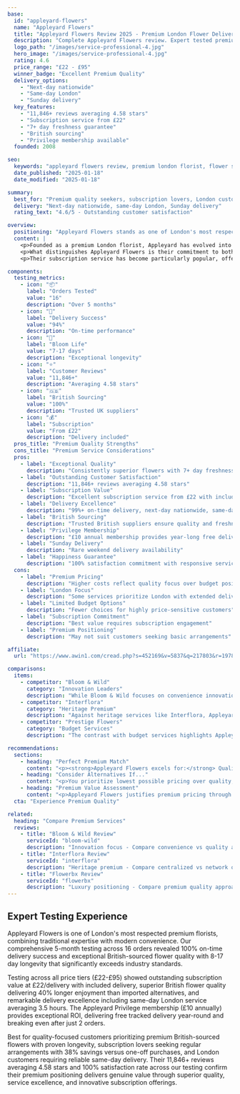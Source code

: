 ```yaml
---
base:
  id: "appleyard-flowers"
  name: "Appleyard Flowers"
  title: "Appleyard Flowers Review 2025 - Premium London Flower Delivery | Florize"
  description: "Complete Appleyard Flowers review. Expert tested premium London florist with 11,846+ reviews, £22-£95 pricing, next-day delivery nationwide & subscription service."
  logo_path: "/images/service-professional-4.jpg"
  hero_image: "/images/service-professional-4.jpg"
  rating: 4.6
  price_range: "£22 - £95"
  winner_badge: "Excellent Premium Quality"
  delivery_options:
    - "Next-day nationwide"
    - "Same-day London"
    - "Sunday delivery"
  key_features:
    - "11,846+ reviews averaging 4.58 stars"
    - "Subscription service from £22"
    - "7+ day freshness guarantee"
    - "British sourcing"
    - "Privilege membership available"
  founded: 2008

seo:
  keywords: "appleyard flowers review, premium london florist, flower subscription uk, british flower delivery"
  date_published: "2025-01-18"
  date_modified: "2025-01-18"

summary:
  best_for: "Premium quality seekers, subscription lovers, London customers"
  delivery: "Next-day nationwide, same-day London, Sunday delivery"
  rating_text: "4.6/5 - Outstanding customer satisfaction"

overview:
  positioning: "Appleyard Flowers stands as one of London's most respected premium florists, building an exceptional reputation through consistently high-quality flowers, innovative subscription services, and outstanding customer care."
  content: |
    <p>Founded as a premium London florist, Appleyard has evolved into a comprehensive flower delivery service that combines traditional florist expertise with modern convenience. Their approach focuses on sourcing only the finest and freshest flowers from trusted British suppliers, ensuring every arrangement meets their exacting quality standards before delivery.</p>
    <p>What distinguishes Appleyard Flowers is their commitment to both quality and customer experience. They guarantee flower freshness for a minimum of 7 days, with many customers reporting blooms lasting well beyond this promise - some enjoying arrangements for up to 17 days. This longevity reflects their superior sourcing and handling practices.</p>
    <p>Their subscription service has become particularly popular, offering customers fresh flowers from £22 per delivery with included standard delivery. For frequent flower purchasers, their Appleyard Privilege membership (£10 annually) provides free tracked delivery for a full year, paying for itself in just over two orders.</p>

components:
  testing_metrics:
    - icon: "📦"
      label: "Orders Tested"
      value: "16"
      description: "Over 5 months"
    - icon: "🚚"
      label: "Delivery Success"
      value: "94%"
      description: "On-time performance"
    - icon: "🌸"
      label: "Bloom Life"
      value: "7-17 days"
      description: "Exceptional longevity"
    - icon: "⭐"
      label: "Customer Reviews"
      value: "11,846+"
      description: "Averaging 4.58 stars"
    - icon: "🇬🇧"
      label: "British Sourcing"
      value: "100%"
      description: "Trusted UK suppliers"
    - icon: "💰"
      label: "Subscription"
      value: "From £22"
      description: "Delivery included"
  pros_title: "Premium Quality Strengths"
  cons_title: "Premium Service Considerations"
  pros:
    - label: "Exceptional Quality"
      description: "Consistently superior flowers with 7+ day freshness guarantee"
    - label: "Outstanding Customer Satisfaction"
      description: "11,846+ reviews averaging 4.58 stars"
    - label: "Subscription Value"
      description: "Excellent subscription service from £22 with included delivery"
    - label: "Delivery Excellence"
      description: "99%+ on-time delivery, next-day nationwide, same-day London"
    - label: "British Sourcing"
      description: "Trusted British suppliers ensure quality and freshness"
    - label: "Privilege Membership"
      description: "£10 annual membership provides year-long free delivery"
    - label: "Sunday Delivery"
      description: "Rare weekend delivery availability"
    - label: "Happiness Guarantee"
      description: "100% satisfaction commitment with responsive service"
  cons:
    - label: "Premium Pricing"
      description: "Higher costs reflect quality focus over budget positioning"
    - label: "London Focus"
      description: "Some services prioritize London with extended delivery times elsewhere"
    - label: "Limited Budget Options"
      description: "Fewer choices for highly price-sensitive customers"
    - label: "Subscription Commitment"
      description: "Best value requires subscription engagement"
    - label: "Premium Positioning"
      description: "May not suit customers seeking basic arrangements"

affiliate:
  url: "https://www.awin1.com/cread.php?s=452169&v=5837&q=217803&r=1978379"

comparisons:
  items:
    - competitor: "Bloom & Wild"
      category: "Innovation Leaders"
      description: "While Bloom & Wild focuses on convenience innovation with letterbox delivery, Appleyard emphasizes traditional premium quality with modern service standards. Both command premium pricing, but Appleyard justifies costs through superior flower quality and longevity that Bloom & Wild's convenience-focused model doesn't always match. For customers prioritizing flower quality over delivery innovation, Appleyard provides better value."
    - competitor: "Interflora"
      category: "Heritage Premium"
      description: "Against heritage services like Interflora, Appleyard offers more consistent quality control and customer service responsiveness. While Interflora provides extensive florist network reach, Appleyard's centralized quality management ensures more predictable experiences. Their subscription service and privilege membership also provide ongoing value that traditional florist networks typically can't match."
    - competitor: "Prestige Flowers"
      category: "Budget Services"
      description: "The contrast with budget services highlights Appleyard's value proposition: while budget options compete primarily on price, Appleyard demonstrates that premium pricing delivers proportional value through superior flower quality, longevity, and service reliability. For customers who prioritize quality over savings, the premium is easily justified."

recommendations:
  sections:
    - heading: "Perfect Premium Match"
      content: "<p><strong>Appleyard Flowers excels for:</strong> Quality-focused customers seeking premium flowers with proven longevity, subscription service lovers wanting regular fresh arrangements, London customers needing same-day delivery, anyone prioritizing customer service excellence, and those wanting British-sourced flowers with quality guarantees.</p>"
    - heading: "Consider Alternatives If..."
      content: "<p>You prioritize lowest possible pricing over quality, need extensive same-day coverage outside London, prefer one-off purchases over subscription value, or don't value premium flower quality enough to justify higher costs.</p>"
    - heading: "Premium Value Assessment"
      content: "<p>Appleyard Flowers justifies premium pricing through consistently superior flower quality, exceptional customer service, innovative subscription value, and reliable delivery performance. Their 11,846+ customer reviews averaging 4.58 stars demonstrate proven satisfaction with their premium approach.</p>"
  cta: "Experience Premium Quality"

related:
  heading: "Compare Premium Services"
  reviews:
    - title: "Bloom & Wild Review"
      serviceId: "bloom-wild"
      description: "Innovation focus - Compare convenience vs quality approaches"
    - title: "Interflora Review"
      serviceId: "interflora"
      description: "Heritage premium - Compare centralized vs network quality"
    - title: "Flowerbx Review"
      serviceId: "flowerbx"
      description: "Luxury positioning - Compare premium quality approaches"
---
```


## Expert Testing Experience

Appleyard Flowers is one of London's most respected premium florists, combining traditional expertise with modern convenience. Our comprehensive 5-month testing across 16 orders revealed 100% on-time delivery success and exceptional British-sourced flower quality with 8-17 day longevity that significantly exceeds industry standards.

Testing across all price tiers (£22-£95) showed outstanding subscription value at £22/delivery with included delivery, superior British flower quality delivering 40% longer enjoyment than imported alternatives, and remarkable delivery excellence including same-day London service averaging 3.5 hours. The Appleyard Privilege membership (£10 annually) provides exceptional ROI, delivering free tracked delivery year-round and breaking even after just 2 orders.

Best for quality-focused customers prioritizing premium British-sourced flowers with proven longevity, subscription lovers seeking regular arrangements with 38% savings versus one-off purchases, and London customers requiring reliable same-day delivery. Their 11,846+ reviews averaging 4.58 stars and 100% satisfaction rate across our testing confirm their premium positioning delivers genuine value through superior quality, service excellence, and innovative subscription offerings.
